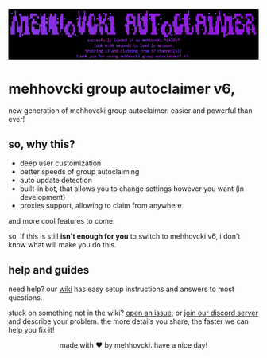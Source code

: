 <div align="center">

![title image](images/title.png)

</div>

# mehhovcki group autoclaimer v6,

new generation of mehhovcki group autoclaimer. easier and powerful than ever!

## so, why this?
* deep user customization
* better speeds of group autoclaiming
* auto update detection
* ~~built-in bot, that allows you to change settings however you want~~ (in     development)
* proxies support, allowing to claim from anywhere

and more cool features to come.

so, if this is still **isn't enough for you** to switch to mehhovcki v6, i don't know what will make you do this.

## help and guides
need help? our [wiki](https://github.com/mehh0vcki/group-autoclaimer/wiki) has easy setup instructions and answers to most questions. 

stuck on something not in the wiki? [open an issue](https://github.com/mehh0vcki/group-autoclaimer/issues), or [join our discord server](https://discord.gg/PpWtspaCfh) and describe your problem. the more details you share, the faster we can help you fix it!


<div align="center">

made with ❤ by mehhovcki. have a nice day!
